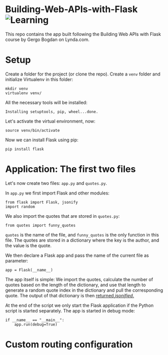# Building-Web-APIs-with-Flask ![Learning](https://img.shields.io/badge/Lynda-in%20progress-orange.svg?style=flat-square)

This repo contains the app built following the Building Web APIs with Flask course by Gergo Bogdan on Lynda.com.

# Setup

Create a folder for the project (or clone the repo). Create a `venv` folder and initialize Virtualenv in this folder:

```
mkdir venv
virtualenv venv/
```

All the necessary tools will be installed:

`Installing setuptools, pip, wheel...done.`

Let's activate the virtual environment, now:

`source venv/bin/activate`

Now we can install Flask using pip:

`pip install flask`

# Application: The first two files

Let's now create two files: `app.py` and `quotes.py`.

In `app.py` we first import Flask and other modules:

```
from flask import Flask, jsonify
import random
```

We also import the quotes that are stored in `quotes.py`:

`from quotes import funny_quotes`

`quotes` is the name of the file, and `funny_quotes` is the only function in this file. The quotes are stored in a dictionary where the key is the author, and the value is the quote.

We then declare a Flask app and pass the name of the current file as parameter:

`app = Flask(__name__)`

The app itself is simple: We import the quotes, calculate the number of quotes based on the length of the dictionary, and use that length to generate a random quote index in the dictionary and pull the corresponding quote. The output of that dictionary is then [returned _jsonified_.](http://flask.pocoo.org/docs/0.12/api/#flask.json.jsonify)

At the end of the script we only start the Flask application if the Python script is started separately. The app is started in debug mode:

```
if __name__ == "__main__":
    app.run(debug=True)
```

# Custom routing configuration



